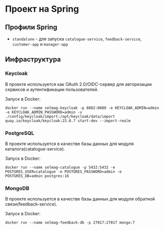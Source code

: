 # Проект на Spring

## Профили Spring

- `standalone` - для запуска `catalogue-service`, `feedback-service`, `customer-app` и `manager-app` 

## Инфраструктура

### Keycloak

В проекте используется как OAuth 2.0/OIDC-сервер для авторизации сервисов и аутентификации пользователей.

Запуск в Docker:

```shell
docker run --name selmag-keycloak -p 8082:8080 -e KEYCLOAK_ADMIN=admin -e KEYCLOAK_ADMIN_PASSWORD=admin -v ./config/keycloak/import:/opt/keycloak/data/import quay.io/keycloak/keycloak:23.0.7 start-dev --import-realm
```

### PostgreSQL

В проекте используется в качестве базы данных для модуля каталога(catalogue-service).

Запуск в Docker:

```shell
docker run --name selmag-catalogue -p 5432:5432 -e POSTGRES_USER=catalogue -e POSTGRES_PASSWORD=admin -e POSTGRES_DB=admin postgres:16
```

### MongoDB

В проекте используется в качестве базы данных для модуля обратной связи(feedback-service).

Запуск в Docker:

```shell
docker run --name selmag-feedback-db -p 27017:27017 mongo:7
```